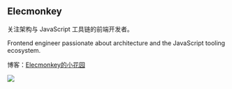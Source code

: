 ## Elecmonkey

关注架构与 JavaScript 工具链的前端开发者。

Frontend engineer passionate about architecture and the JavaScript tooling ecosystem.

博客：[Elecmonkey的小花园](https://www.elecmonkey.com)

<div>
  <img src="https://github-readme-stats.vercel.app/api/top-langs/?username=elecmonkey&layout=pie&hide=html,css&theme=default&card_width=495" />
</div>
